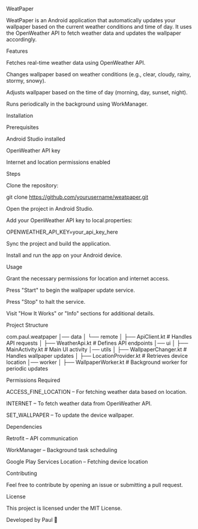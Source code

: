 WeatPaper

WeatPaper is an Android application that automatically updates your wallpaper based on the current weather conditions and time of day. It uses the OpenWeather API to fetch weather data and updates the wallpaper accordingly.

Features

Fetches real-time weather data using OpenWeather API.

Changes wallpaper based on weather conditions (e.g., clear, cloudy, rainy, stormy, snowy).

Adjusts wallpaper based on the time of day (morning, day, sunset, night).

Runs periodically in the background using WorkManager.

Installation

Prerequisites

Android Studio installed

OpenWeather API key

Internet and location permissions enabled

Steps

Clone the repository:

git clone https://github.com/yourusername/weatpaper.git

Open the project in Android Studio.

Add your OpenWeather API key to local.properties:

OPENWEATHER_API_KEY=your_api_key_here

Sync the project and build the application.

Install and run the app on your Android device.

Usage

Grant the necessary permissions for location and internet access.

Press "Start" to begin the wallpaper update service.

Press "Stop" to halt the service.

Visit "How It Works" or "Info" sections for additional details.

Project Structure

com.paul.weatpaper
│── data
│   └── remote
│       ├── ApiClient.kt  # Handles API requests
│       ├── WeatherApi.kt  # Defines API endpoints
│── ui
│   ├── MainActivity.kt  # Main UI activity
│── utils
│   ├── WallpaperChanger.kt  # Handles wallpaper updates
│   ├── LocationProvider.kt  # Retrieves device location
│── worker
│   ├── WallpaperWorker.kt  # Background worker for periodic updates

Permissions Required

ACCESS_FINE_LOCATION – For fetching weather data based on location.

INTERNET – To fetch weather data from OpenWeather API.

SET_WALLPAPER – To update the device wallpaper.

Dependencies

Retrofit – API communication

WorkManager – Background task scheduling

Google Play Services Location – Fetching device location

Contributing

Feel free to contribute by opening an issue or submitting a pull request.

License

This project is licensed under the MIT License.

Developed by Paul 🚀
